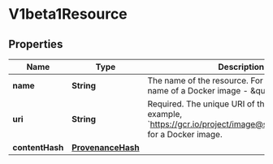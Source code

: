# V1beta1Resource

## Properties
Name | Type | Description | Notes
------------ | ------------- | ------------- | -------------
**name** | **String** | The name of the resource. For example, the name of a Docker image - \&quot;Debian\&quot;. |  [optional]
**uri** | **String** | Required. The unique URI of the resource. For example, &#x60;https://gcr.io/project/image@sha256:foo&#x60; for a Docker image. |  [optional]
**contentHash** | [**ProvenanceHash**](ProvenanceHash.md) |  |  [optional]
